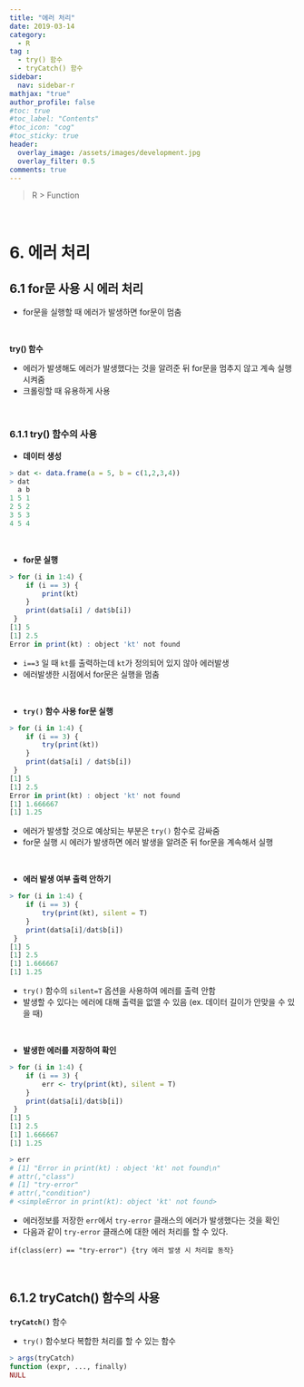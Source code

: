 ```yaml
---
title: "에러 처리"
date: 2019-03-14
category:
  - R
tag :
  - try() 함수
  - tryCatch() 함수
sidebar:
  nav: sidebar-r
mathjax: "true"
author_profile: false
#toc: true
#toc_label: "Contents"
#toc_icon: "cog"
#toc_sticky: true
header:
  overlay_image: /assets/images/development.jpg
  overlay_filter: 0.5
comments: true
---
```

> R > Function

<br>

#  6. 에러 처리

## 6.1 for문 사용 시 에러 처리

- for문을 실행할 때 에러가 발생하면 for문이 멈춤

<br>

**try() 함수**
- 에러가 발생해도 에러가 발생했다는 것을 알려준 뒤 for문을 멈추지 않고 계속 실행시켜줌
- 크롤링할 때 유용하게 사용

<br>

### 6.1.1 try() 함수의 사용

- **데이터 생성**
```R
> dat <- data.frame(a = 5, b = c(1,2,3,4))
> dat
  a b
1 5 1
2 5 2
3 5 3
4 5 4
```

<br>

- **for문 실행**
```R
> for (i in 1:4) {
	if (i == 3) {
		print(kt)
	}
	print(dat$a[i] / dat$b[i])
 }
[1] 5
[1] 2.5
Error in print(kt) : object 'kt' not found
```

- `i==3` 일 때 `kt`를 출력하는데 `kt`가 정의되어 있지 않아 에러발생
- 에러발생한 시점에서 for문은 실행을 멈춤

<br>

- **`try()` 함수 사용 for문 실행**
```R
> for (i in 1:4) {
	if (i == 3) {
		try(print(kt))
	}
	print(dat$a[i] / dat$b[i])
 }
[1] 5
[1] 2.5
Error in print(kt) : object 'kt' not found
[1] 1.666667
[1] 1.25
```

- 에러가 발생할 것으로 예상되는 부분은 `try()` 함수로 감싸줌
- for문 실행 시 에러가 발생하면 에러 발생을 알려준 뒤 for문을 계속해서 실행

<br>

- **에러 발생 여부 출력 안하기**
```R
> for (i in 1:4) {
	if (i == 3) {
		try(print(kt), silent = T)
	}
	print(dat$a[i]/dat$b[i])
 }
[1] 5
[1] 2.5
[1] 1.666667
[1] 1.25
```

- `try()` 함수의 `silent=T` 옵션을 사용하여 에러를 출력 안함
- 발생할 수 있다는 에러에 대해 출력을 없앨 수 있음 (ex. 데이터 길이가 안맞을 수 있을 때)

<br>

- **발생한 에러를 저장하여 확인**
```R
> for (i in 1:4) {
	if (i == 3) {
		err <- try(print(kt), silent = T)
	}
	print(dat$a[i]/dat$b[i])
 }
[1] 5
[1] 2.5
[1] 1.666667
[1] 1.25
```
```R
> err
# [1] "Error in print(kt) : object 'kt' not found\n"
# attr(,"class")
# [1] "try-error"
# attr(,"condition")
# <simpleError in print(kt): object 'kt' not found>
```

- 에러정보를 저장한 `err`에서 `try-error` 클래스의 에러가 발생했다는 것을 확인
- 다음과 같이 `try-error` 클래스에 대한 에러 처리를 할 수 있다.
```
if(class(err) == "try-error") {try 에러 발생 시 처리할 동작}
```

<br>

## 6.1.2 tryCatch() 함수의 사용

**`tryCatch()`** 함수
- `try()` 함수보다 복합한 처리를 할 수 있는 함수
```R
> args(tryCatch)
function (expr, ..., finally)
NULL
```
